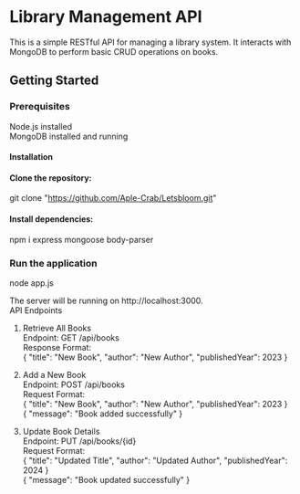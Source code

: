 # Library Management API

This is a simple RESTful API for managing a library system. It interacts with MongoDB to perform basic CRUD operations on books.

## Getting Started
### Prerequisites
Node.js installed<br>
MongoDB installed and running<br>
#### Installation
#### Clone the repository:

git clone "https://github.com/Aple-Crab/Letsbloom.git"

#### Install dependencies:

npm i express mongoose body-parser<br>

### Run the application
node app.js

The server will be running on http://localhost:3000.<br>
API Endpoints
1. Retrieve All Books<br>
Endpoint: GET /api/books<br>
Response Format:<br>
{
  "title": "New Book",
  "author": "New Author",
  "publishedYear": 2023
}

2. Add a New Book<br>
Endpoint: POST /api/books<br>
Request Format:<br>
{
  "title": "New Book",
  "author": "New Author",
  "publishedYear": 2023
}<br>
{
  "message": "Book added successfully"
}
3. Update Book Details<br>
Endpoint: PUT /api/books/{id}<br>
Request Format:<br>
{
  "title": "Updated Title",
  "author": "Updated Author",
  "publishedYear": 2024
}<br>
{
  "message": "Book updated successfully"
}


